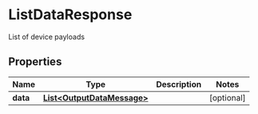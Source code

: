 

# ListDataResponse

List of device payloads

## Properties

| Name | Type | Description | Notes |
|------------ | ------------- | ------------- | -------------|
|**data** | [**List&lt;OutputDataMessage&gt;**](OutputDataMessage.md) |  |  [optional] |



